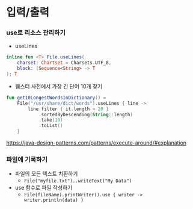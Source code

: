 # 입력/출력

### use로 리소스 관리하기
- useLines
```kotlin
inline fun <T> File.useLines(
    charset: Chartset = Charsets.UTF_8,
    block: (Sequence<String> -> T
): T
```
- 웹스터 사전에서 가장 긴 단어 10개 찾기
```kotlin
fun get10LongestWordsInDictionary() = 
    File("/usr/share/dict/words").useLines { line -> 
        line.filter { it.length > 20 }
            .sortedByDescending(String::length)
            .take(10)
            .toList()
    }
```
https://java-design-patterns.com/patterns/execute-around/#explanation

### 파일에 기록하기
- 파일의 모든 텍스트 치환하기
  - `File("myfile.txt")..writeText("My Data")`
- use 함수로 파일 작성하기
  - `File(fileName).printWriter().use { writer -> writer.println(data) }`
